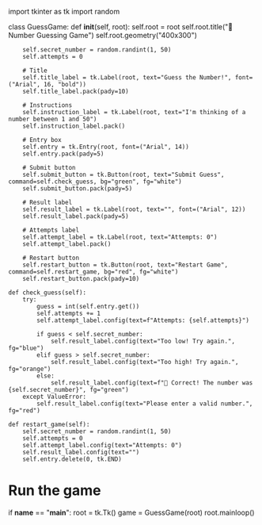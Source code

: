 import tkinter as tk
import random

class GuessGame:
    def __init__(self, root):
        self.root = root
        self.root.title("🎯 Number Guessing Game")
        self.root.geometry("400x300")
        
        self.secret_number = random.randint(1, 50)
        self.attempts = 0

        # Title
        self.title_label = tk.Label(root, text="Guess the Number!", font=("Arial", 16, "bold"))
        self.title_label.pack(pady=10)

        # Instructions
        self.instruction_label = tk.Label(root, text="I'm thinking of a number between 1 and 50")
        self.instruction_label.pack()

        # Entry box
        self.entry = tk.Entry(root, font=("Arial", 14))
        self.entry.pack(pady=5)

        # Submit button
        self.submit_button = tk.Button(root, text="Submit Guess", command=self.check_guess, bg="green", fg="white")
        self.submit_button.pack(pady=5)

        # Result label
        self.result_label = tk.Label(root, text="", font=("Arial", 12))
        self.result_label.pack(pady=5)

        # Attempts label
        self.attempt_label = tk.Label(root, text="Attempts: 0")
        self.attempt_label.pack()

        # Restart button
        self.restart_button = tk.Button(root, text="Restart Game", command=self.restart_game, bg="red", fg="white")
        self.restart_button.pack(pady=10)

    def check_guess(self):
        try:
            guess = int(self.entry.get())
            self.attempts += 1
            self.attempt_label.config(text=f"Attempts: {self.attempts}")

            if guess < self.secret_number:
                self.result_label.config(text="Too low! Try again.", fg="blue")
            elif guess > self.secret_number:
                self.result_label.config(text="Too high! Try again.", fg="orange")
            else:
                self.result_label.config(text=f"🎉 Correct! The number was {self.secret_number}", fg="green")
        except ValueError:
            self.result_label.config(text="Please enter a valid number.", fg="red")

    def restart_game(self):
        self.secret_number = random.randint(1, 50)
        self.attempts = 0
        self.attempt_label.config(text="Attempts: 0")
        self.result_label.config(text="")
        self.entry.delete(0, tk.END)


# Run the game
if __name__ == "__main__":
    root = tk.Tk()
    game = GuessGame(root)
    root.mainloop()
